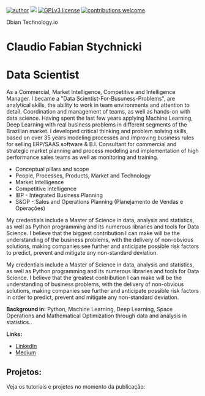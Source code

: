 [![author](https://img.shields.io/badge/author-claudiofab-red.svg)](https://linkedin.com/in/claudio-fabian-stychnicki-28a17155) [![](https://img.shields.io/badge/python-3.7/10+-blue.svg)](https://www.python.org/downloads/release/python-365/) [![GPLv3 license](https://img.shields.io/badge/License-GPLv3-blue.svg)](http://perso.crans.org/besson/LICENSE.html) [![contributions welcome](https://img.shields.io/badge/contributions-welcome-brightgreen.svg?style=flat)](https://github.com/carlosfab/data_science/issues)

Dbian Technology.io
# Claudio Fabian Stychnicki 
# Data Scientist 

As a Commercial, Market Intelligence, Competitive and Intelligence Manager.
I became a "Data Scientist-For-Busuness-Problems", are analytical skills, the ability to work in team environments and attention to detail. Coordination and management of teams, as well as hands-on with data science. 
Having spent the last few years applying Machine Learning, Deep Learning with real business problems in different segments of the Brazilian market. 
I developed critical thinking and problem solving skills, based on over 35 years modeling processes and improving business rules for selling ERP/SAAS software & B.I. Consultant for commercial and strategic market planning and process modeling and implementation of high performance sales teams as well as monitoring and training.

* Conceptual pillars and scope
* People, Processes, Products, Market and Technology
* Market Intelligence
* Competitive Intelligence
* IBP - Integrated Business Planning 
* S&OP - Sales and Operations Planning (Planejamento de Vendas e Operações)

My credentials include a Master of Science in data, analysis and statistics, as well as Python programming and its numerous libraries and tools for Data Science.
I believe that the biggest contribution I can make will be the understanding of the business problems, with the delivery of non-obvious solutions, making companies see further and anticipate possible risk factors to predict, prevent and mitigate any non-standard deviation.


My credentials include a Master of Science in
data, analysis and statistics, as well as Python programming and its numerous libraries and tools for Data Science.
I believe that the greatest contribution I can make will be the understanding of business problems, with the delivery of non-obvious solutions, making companies see further and anticipate possible risk factors in order to predict, prevent and mitigate any non-standard deviation.

**Background in:** Python, Machine Learning, Deep Learning, Space Operations and Mathematical Optimization through data and analysis in statistics..

**Links:**

* [LinkedIn](https://www.linkedin.com/in/claudio-fabian-stychnicki-28a17155)
* [Medium](https://www.medium.com)


## Projetos:
Veja os tutoriais e projetos no momento da publicação:



